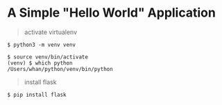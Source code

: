 # A Simple "Hello World" Application

> activate virtualenv

```
$ python3 -m venv venv

$ source venv/bin/activate
(venv) $ which python
/Users/whan/python/venv/bin/python
```

> install flask

```
$ pip install flask
```
